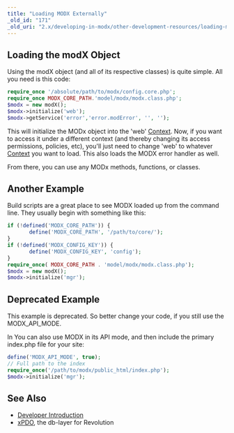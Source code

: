 ```yaml
---
title: "Loading MODX Externally"
_old_id: "171"
_old_uri: "2.x/developing-in-modx/other-development-resources/loading-modx-externally"
---
```


##  Loading the modX Object 

 Using the modX object (and all of its respective classes) is quite simple. All you need is this code:

 ``` php 
require_once '/absolute/path/to/modx/config.core.php';
require_once MODX_CORE_PATH.'model/modx/modx.class.php';
$modx = new modX();
$modx->initialize('web');
$modx->getService('error','error.modError', '', '');
```

 This will initialize the MODx object into the 'web' [Context](building-sites/contexts "Contexts"). Now, if you want to access it under a different context (and thereby changing its access permissions, policies, etc), you'll just need to change 'web' to whatever [Context](building-sites/contexts "Contexts") you want to load. This also loads the MODX error handler as well.

 From there, you can use any MODx methods, functions, or classes.

##  Another Example 

 Build scripts are a great place to see MODX loaded up from the command line. They usually begin with something like this:

 ``` php 
if (!defined('MODX_CORE_PATH')) {
        define('MODX_CORE_PATH', '/path/to/core/');
}
if (!defined('MODX_CONFIG_KEY')) {
        define('MODX_CONFIG_KEY', 'config');
}
require_once( MODX_CORE_PATH . 'model/modx/modx.class.php');
$modx = new modX();
$modx->initialize('mgr');
```

##  Deprecated Example 

 This example is deprecated. So better change your code, if you still use the MODX\_API\_MODE.

 In You can also use MODX in its API mode, and then include the primary index.php file for your site:

  ``` php 
define('MODX_API_MODE', true);
// Full path to the index
require_once('/path/to/modx/public_html/index.php');
$modx->initialize('mgr');
```

##  See Also 

- [Developer Introduction](extending-modx/getting-started/developer-introduction "Developer Introduction")
- [xPDO](/display/xPDO20/Home "Home"), the db-layer for Revolution
